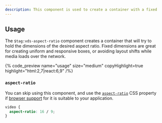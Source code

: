 ```yaml
---
description: This component is used to create a container with a fixed aspect ratio around a media provider.
---
```


## Usage

The `$tag:vds-aspect-ratio` component creates a container that will try to hold the dimensions of the
desired aspect ratio. Fixed dimensions are great for creating uniform and responsive boxes,
or avoiding layout shifts while media loads over the network.

{% code_preview name="usage" size="medium" copyHighlight=true highlight="html:2,7|react:6,9" /%}

### `aspect-ratio`

You can skip using this component, and use the [`aspect-ratio`](https://developer.mozilla.org/en-US/docs/Web/CSS/aspect-ratio)
CSS property if [browser support](https://caniuse.com/mdn-css_properties_aspect-ratio) for it is
suitable to your application.

```css {% copy=true %}
video {
  aspect-ratio: 16 / 9;
}
```
